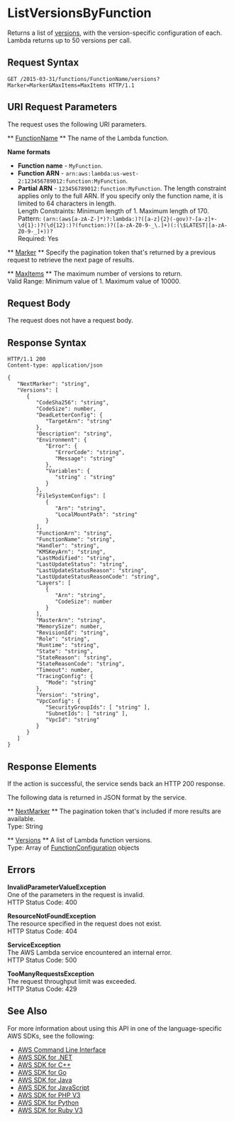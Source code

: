 # ListVersionsByFunction<a name="API_ListVersionsByFunction"></a>

Returns a list of [versions](https://docs.aws.amazon.com/lambda/latest/dg/versioning-aliases.html), with the version\-specific configuration of each\. Lambda returns up to 50 versions per call\.

## Request Syntax<a name="API_ListVersionsByFunction_RequestSyntax"></a>

```
GET /2015-03-31/functions/FunctionName/versions?Marker=Marker&MaxItems=MaxItems HTTP/1.1
```

## URI Request Parameters<a name="API_ListVersionsByFunction_RequestParameters"></a>

The request uses the following URI parameters\.

 ** [FunctionName](#API_ListVersionsByFunction_RequestSyntax) **   <a name="SSS-ListVersionsByFunction-request-FunctionName"></a>
The name of the Lambda function\.  

**Name formats**
+  **Function name** \- `MyFunction`\.
+  **Function ARN** \- `arn:aws:lambda:us-west-2:123456789012:function:MyFunction`\.
+  **Partial ARN** \- `123456789012:function:MyFunction`\.
The length constraint applies only to the full ARN\. If you specify only the function name, it is limited to 64 characters in length\.  
Length Constraints: Minimum length of 1\. Maximum length of 170\.  
Pattern: `(arn:(aws[a-zA-Z-]*)?:lambda:)?([a-z]{2}(-gov)?-[a-z]+-\d{1}:)?(\d{12}:)?(function:)?([a-zA-Z0-9-_\.]+)(:(\$LATEST|[a-zA-Z0-9-_]+))?`   
Required: Yes

 ** [Marker](#API_ListVersionsByFunction_RequestSyntax) **   <a name="SSS-ListVersionsByFunction-request-Marker"></a>
Specify the pagination token that's returned by a previous request to retrieve the next page of results\.

 ** [MaxItems](#API_ListVersionsByFunction_RequestSyntax) **   <a name="SSS-ListVersionsByFunction-request-MaxItems"></a>
The maximum number of versions to return\.  
Valid Range: Minimum value of 1\. Maximum value of 10000\.

## Request Body<a name="API_ListVersionsByFunction_RequestBody"></a>

The request does not have a request body\.

## Response Syntax<a name="API_ListVersionsByFunction_ResponseSyntax"></a>

```
HTTP/1.1 200
Content-type: application/json

{
   "NextMarker": "string",
   "Versions": [ 
      { 
         "CodeSha256": "string",
         "CodeSize": number,
         "DeadLetterConfig": { 
            "TargetArn": "string"
         },
         "Description": "string",
         "Environment": { 
            "Error": { 
               "ErrorCode": "string",
               "Message": "string"
            },
            "Variables": { 
               "string" : "string" 
            }
         },
         "FileSystemConfigs": [ 
            { 
               "Arn": "string",
               "LocalMountPath": "string"
            }
         ],
         "FunctionArn": "string",
         "FunctionName": "string",
         "Handler": "string",
         "KMSKeyArn": "string",
         "LastModified": "string",
         "LastUpdateStatus": "string",
         "LastUpdateStatusReason": "string",
         "LastUpdateStatusReasonCode": "string",
         "Layers": [ 
            { 
               "Arn": "string",
               "CodeSize": number
            }
         ],
         "MasterArn": "string",
         "MemorySize": number,
         "RevisionId": "string",
         "Role": "string",
         "Runtime": "string",
         "State": "string",
         "StateReason": "string",
         "StateReasonCode": "string",
         "Timeout": number,
         "TracingConfig": { 
            "Mode": "string"
         },
         "Version": "string",
         "VpcConfig": { 
            "SecurityGroupIds": [ "string" ],
            "SubnetIds": [ "string" ],
            "VpcId": "string"
         }
      }
   ]
}
```

## Response Elements<a name="API_ListVersionsByFunction_ResponseElements"></a>

If the action is successful, the service sends back an HTTP 200 response\.

The following data is returned in JSON format by the service\.

 ** [NextMarker](#API_ListVersionsByFunction_ResponseSyntax) **   <a name="SSS-ListVersionsByFunction-response-NextMarker"></a>
The pagination token that's included if more results are available\.  
Type: String

 ** [Versions](#API_ListVersionsByFunction_ResponseSyntax) **   <a name="SSS-ListVersionsByFunction-response-Versions"></a>
A list of Lambda function versions\.  
Type: Array of [FunctionConfiguration](API_FunctionConfiguration.md) objects

## Errors<a name="API_ListVersionsByFunction_Errors"></a>

 **InvalidParameterValueException**   
One of the parameters in the request is invalid\.  
HTTP Status Code: 400

 **ResourceNotFoundException**   
The resource specified in the request does not exist\.  
HTTP Status Code: 404

 **ServiceException**   
The AWS Lambda service encountered an internal error\.  
HTTP Status Code: 500

 **TooManyRequestsException**   
The request throughput limit was exceeded\.  
HTTP Status Code: 429

## See Also<a name="API_ListVersionsByFunction_SeeAlso"></a>

For more information about using this API in one of the language\-specific AWS SDKs, see the following:
+  [AWS Command Line Interface](https://docs.aws.amazon.com/goto/aws-cli/lambda-2015-03-31/ListVersionsByFunction) 
+  [AWS SDK for \.NET](https://docs.aws.amazon.com/goto/DotNetSDKV3/lambda-2015-03-31/ListVersionsByFunction) 
+  [AWS SDK for C\+\+](https://docs.aws.amazon.com/goto/SdkForCpp/lambda-2015-03-31/ListVersionsByFunction) 
+  [AWS SDK for Go](https://docs.aws.amazon.com/goto/SdkForGoV1/lambda-2015-03-31/ListVersionsByFunction) 
+  [AWS SDK for Java](https://docs.aws.amazon.com/goto/SdkForJava/lambda-2015-03-31/ListVersionsByFunction) 
+  [AWS SDK for JavaScript](https://docs.aws.amazon.com/goto/AWSJavaScriptSDK/lambda-2015-03-31/ListVersionsByFunction) 
+  [AWS SDK for PHP V3](https://docs.aws.amazon.com/goto/SdkForPHPV3/lambda-2015-03-31/ListVersionsByFunction) 
+  [AWS SDK for Python](https://docs.aws.amazon.com/goto/boto3/lambda-2015-03-31/ListVersionsByFunction) 
+  [AWS SDK for Ruby V3](https://docs.aws.amazon.com/goto/SdkForRubyV3/lambda-2015-03-31/ListVersionsByFunction) 